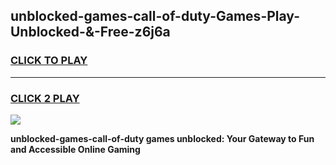 
## unblocked-games-call-of-duty-Games-Play-Unblocked-&-Free-z6j6a
<h3>
<a href="https://premium76.site?title=unblocked-games-call-of-duty&ref=24A">CLICK TO PLAY</a></h3>
<hr>

<h3>
<a href="https://premium76.site?title=unblocked-games-call-of-duty&ref=24A">CLICK 2 PLAY</a>
  
</h3>

<a href="https://premium76.site?title=unblocked-games-call-of-duty&ref=24A"><img src="https://clearcache.store/games.png"></a>


**unblocked-games-call-of-duty games unblocked: Your Gateway to Fun and Accessible Online Gaming**
